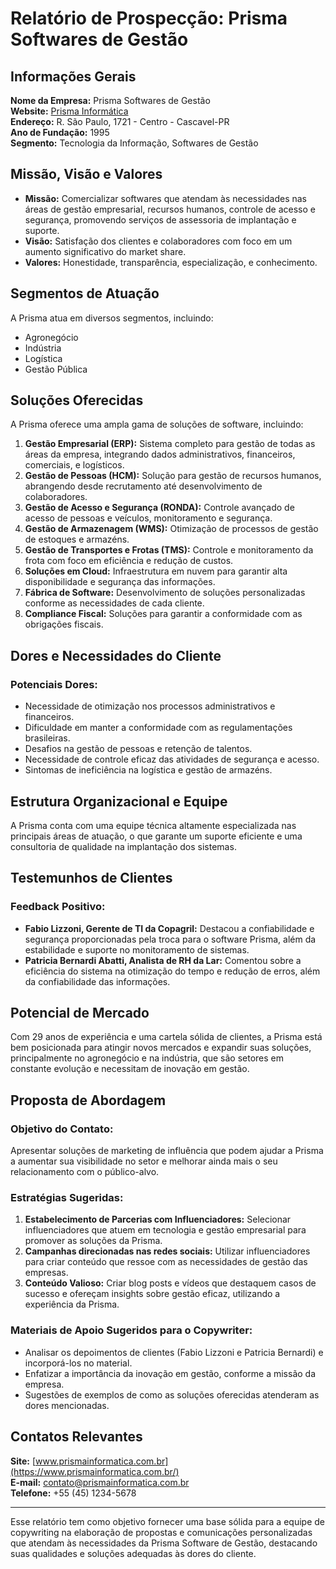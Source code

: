# Relatório de Prospecção: Prisma Softwares de Gestão

## Informações Gerais

**Nome da Empresa:** Prisma Softwares de Gestão  
**Website:** [Prisma Informática](https://www.prismainformatica.com.br/)  
**Endereço:** R. São Paulo, 1721 - Centro - Cascavel-PR  
**Ano de Fundação:** 1995  
**Segmento:** Tecnologia da Informação, Softwares de Gestão  

## Missão, Visão e Valores

- **Missão:** Comercializar softwares que atendam às necessidades nas áreas de gestão empresarial, recursos humanos, controle de acesso e segurança, promovendo serviços de assessoria de implantação e suporte.
- **Visão:** Satisfação dos clientes e colaboradores com foco em um aumento significativo do market share.
- **Valores:** Honestidade, transparência, especialização, e conhecimento.

## Segmentos de Atuação

A Prisma atua em diversos segmentos, incluindo:
- Agronegócio
- Indústria
- Logística
- Gestão Pública

## Soluções Oferecidas

A Prisma oferece uma ampla gama de soluções de software, incluindo:

1. **Gestão Empresarial (ERP):** Sistema completo para gestão de todas as áreas da empresa, integrando dados administrativos, financeiros, comerciais, e logísticos.
2. **Gestão de Pessoas (HCM):** Solução para gestão de recursos humanos, abrangendo desde recrutamento até desenvolvimento de colaboradores.
3. **Gestão de Acesso e Segurança (RONDA):** Controle avançado de acesso de pessoas e veículos, monitoramento e segurança.
4. **Gestão de Armazenagem (WMS):** Otimização de processos de gestão de estoques e armazéns.
5. **Gestão de Transportes e Frotas (TMS):** Controle e monitoramento da frota com foco em eficiência e redução de custos.
6. **Soluções em Cloud:** Infraestrutura em nuvem para garantir alta disponibilidade e segurança das informações.
7. **Fábrica de Software:** Desenvolvimento de soluções personalizadas conforme as necessidades de cada cliente.
8. **Compliance Fiscal:** Soluções para garantir a conformidade com as obrigações fiscais.

## Dores e Necessidades do Cliente

### Potenciais Dores:
- Necessidade de otimização nos processos administrativos e financeiros.
- Dificuldade em manter a conformidade com as regulamentações brasileiras.
- Desafios na gestão de pessoas e retenção de talentos.
- Necessidade de controle eficaz das atividades de segurança e acesso.
- Sintomas de ineficiência na logística e gestão de armazéns.

## Estrutura Organizacional e Equipe

A Prisma conta com uma equipe técnica altamente especializada nas principais áreas de atuação, o que garante um suporte eficiente e uma consultoria de qualidade na implantação dos sistemas.

## Testemunhos de Clientes

### Feedback Positivo:
- **Fabio Lizzoni, Gerente de TI da Copagril:** Destacou a confiabilidade e segurança proporcionadas pela troca para o software Prisma, além da estabilidade e suporte no monitoramento de sistemas.
- **Patricia Bernardi Abatti, Analista de RH da Lar:** Comentou sobre a eficiência do sistema na otimização do tempo e redução de erros, além da confiabilidade das informações.

## Potencial de Mercado

Com 29 anos de experiência e uma cartela sólida de clientes, a Prisma está bem posicionada para atingir novos mercados e expandir suas soluções, principalmente no agronegócio e na indústria, que são setores em constante evolução e necessitam de inovação em gestão.

## Proposta de Abordagem

### Objetivo do Contato:
Apresentar soluções de marketing de influência que podem ajudar a Prisma a aumentar sua visibilidade no setor e melhorar ainda mais o seu relacionamento com o público-alvo.

### Estratégias Sugeridas:
1. **Estabelecimento de Parcerias com Influenciadores:** Selecionar influenciadores que atuem em tecnologia e gestão empresarial para promover as soluções da Prisma.
2. **Campanhas direcionadas nas redes sociais:** Utilizar influenciadores para criar conteúdo que ressoe com as necessidades de gestão das empresas.
3. **Conteúdo Valioso:** Criar blog posts e vídeos que destaquem casos de sucesso e ofereçam insights sobre gestão eficaz, utilizando a experiência da Prisma.

### Materiais de Apoio Sugeridos para o Copywriter:
- Analisar os depoimentos de clientes (Fabio Lizzoni e Patricia Bernardi) e incorporá-los no material.
- Enfatizar a importância da inovação em gestão, conforme a missão da empresa.
- Sugestões de exemplos de como as soluções oferecidas atenderam as dores mencionadas.

## Contatos Relevantes

**Site:** [www.prismainformatica.com.br](https://www.prismainformatica.com.br/)  
**E-mail:** contato@prismainformatica.com.br  
**Telefone:** +55 (45) 1234-5678  

---

Esse relatório tem como objetivo fornecer uma base sólida para a equipe de copywriting na elaboração de propostas e comunicações personalizadas que atendam às necessidades da Prisma Software de Gestão, destacando suas qualidades e soluções adequadas às dores do cliente.